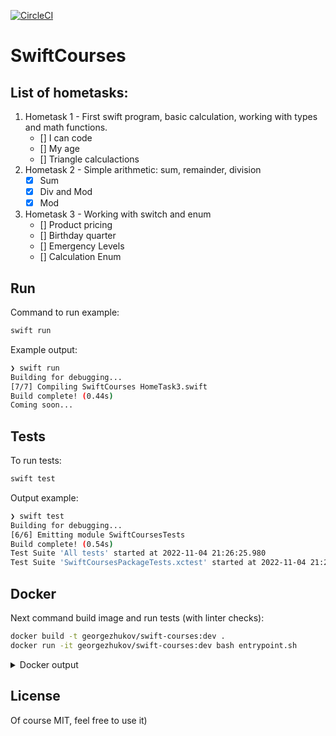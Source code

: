 [![CircleCI](https://dl.circleci.com/status-badge/img/gh/GeorgeZhukov/swift-courses/tree/main.svg?style=svg)](https://dl.circleci.com/status-badge/redirect/gh/GeorgeZhukov/swift-courses/tree/main)


# SwiftCourses


## List of hometasks:
  1. Hometask 1 - First swift program, basic calculation, working with types and math functions.
      - [] I can code
      - [] My age
      - [] Triangle calculactions
  1. Hometask 2 - Simple arithmetic: sum, remainder, division
      - [x] Sum
      - [x] Div and Mod
      - [x] Mod
  1. Hometask 3 - Working with switch and enum
      - [] Product pricing
      - [] Birthday quarter
      - [] Emergency Levels
      - [] Calculation Enum



## Run

Command to run example:
```bash
swift run
```


Example output:
```bash
❯ swift run
Building for debugging...
[7/7] Compiling SwiftCourses HomeTask3.swift
Build complete! (0.44s)
Coming soon...
```


## Tests

To run tests:
```bash
swift test
```


Output example:
```bash
❯ swift test
Building for debugging...
[6/6] Emitting module SwiftCoursesTests
Build complete! (0.54s)
Test Suite 'All tests' started at 2022-11-04 21:26:25.980
Test Suite 'SwiftCoursesPackageTests.xctest' started at 2022-11-04 21:26:25.981

```


## Docker

Next command build image and run tests (with linter checks):
```bash
docker build -t georgezhukov/swift-courses:dev .
docker run -it georgezhukov/swift-courses:dev bash entrypoint.sh

```

<details>
  <summary>Docker output</summary>
Coming soon....
</details>


## License

Of course MIT, feel free to use it)

